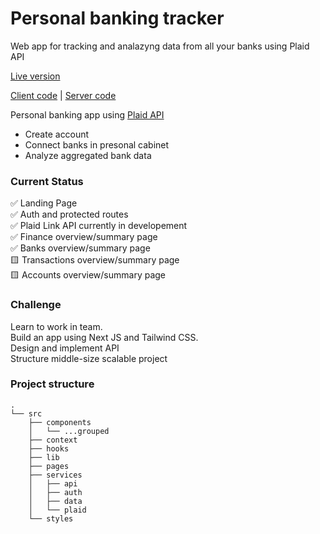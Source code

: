 # Personal banking tracker

Web app for tracking and analazyng data from all your banks using Plaid API


[Live version](https://pf-bank.vercel.app/)


[Client code](https://github.com/useinov12/pf-client) | [Server code](https://github.com/kalinchenko23/personal_finance_tracker)


Personal banking app using [Plaid API](https://plaid.com/docs)

* Create account
* Connect banks in presonal cabinet
* Analyze aggregated bank data 


 ### Current Status

✅ Landing Page\
✅ Auth and protected routes\
✅ Plaid Link API currently in developement\
✅ Finance overview/summary page\
✅ Banks overview/summary page\
🟨 Transactions overview/summary page\
🟨 Accounts overview/summary page

### Challenge
Learn to work in team.\
Build an app using Next JS and Tailwind CSS.\
Design and implement API\
Structure middle-size scalable project


### Project structure

```
.
└── src
    ├── components
    │   └── ...grouped
    ├── context
    ├── hooks
    ├── lib
    ├── pages
    ├── services
    │   ├── api
    │   ├── auth
    │   ├── data
    │   └── plaid
    └── styles
```
